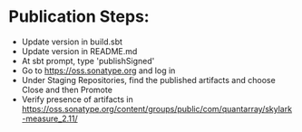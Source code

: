 Publication Steps:
==================

* Update version in build.sbt
* Update version in README.md
* At sbt prompt, type 'publishSigned'
* Go to https://oss.sonatype.org and log in
* Under Staging Repositories, find the published artifacts and choose Close and then Promote
* Verify presence of artifacts in https://oss.sonatype.org/content/groups/public/com/quantarray/skylark-measure_2.11/

